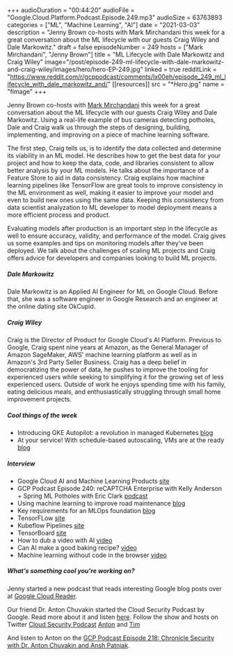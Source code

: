 +++
audioDuration = "00:44:20"
audioFile = "Google.Cloud.Platform.Podcast.Episode.249.mp3"
audioSize = 63763893
categories = ["ML", "Machine Learning", "AI"]
date = "2021-03-03"
description = "Jenny Brown co-hosts with Mark Mirchandani this week for a great conversation about the ML lifecycle with our guests Craig Wiley and Dale Markowitz."
draft = false
episodeNumber = 249
hosts = ["Mark Mirchandani", "Jenny Brown"]
title = "ML Lifecycle with Dale Markowitz and Craig Wiley"
image="/post/episode-249-ml-lifecycle-with-dale-markowitz-and-craig-wiley/images/hero/hero-EP-249.jpg"
linked = true
redditLink = "https://www.reddit.com/r/gcppodcast/comments/lx00eh/episode_249_ml_lifecycle_with_dale_markowitz_and/"
[[resources]]
  src = "**Hero*.jpg"
  name = "fimage"
+++

Jenny Brown co-hosts with [Mark Mirchandani](https://twitter.com/markmirch) this week for a great conversation about the ML lifecycle with our guests Craig Wiley and Dale Markowitz. Using a real-life example of bus cameras detecting potholes, Dale and Craig walk us through the steps of designing, building, implementing, and improving on a piece of machine learning software. 

The first step, Craig tells us, is to identify the data collected and determine its viability in an ML model. He describes how to get the best data for your project and how to keep the data, code, and libraries consistent to allow better analysis by your ML models. He talks about the importance of a Feature Store to aid in data consistency. Craig explains how machine learning pipelines like TensorFlow are great tools to improve consistency in the ML environment as well, making it easier to improve your model and even to build new ones using the same data. Keeping this consistency from data scientist analyzation to ML developer to model deployment means a more efficient process and product. 

Evaluating models after production is an important step in the lifecycle as well to ensure accuracy, validity, and performance of the model. Craig gives us some examples and tips on monitoring models after they've been deployed. We talk about the challenges of scaling ML projects and Craig offers advice for developers and companies looking to build ML projects.

##### Dale Markowitz

Dale Markowitz is an Applied AI Engineer for ML on Google Cloud. Before that, she was a software engineer in Google Research and an engineer at the online dating site OkCupid.

##### Craig Wiley

Craig is the Director of Product for Google Cloud's AI Platform. Previous to Google, Craig spent nine years at Amazon, as the General Manager of Amazon SageMaker, AWS' machine learning platform as well as in Amazon's 3rd Party Seller Business. Craig has a deep belief in democratizing the power of data, he pushes to improve the tooling for experienced users while seeking to simplifying it for the growing set of less experienced users.  Outside of work he enjoys spending time with his family, eating delicious meals, and enthusiastically struggling through small home improvement projects.

##### Cool things of the week

* Introducing GKE Autopilot: a revolution in managed Kubernetes [blog](https://cloud.google.com/blog/products/containers-kubernetes/introducing-gke-autopilot)
* At your service! With schedule-based autoscaling, VMs are at the ready [blog](https://cloud.google.com/blog/products/compute/introducing-schedule-based-autoscaling-for-compute-engine)

##### Interview

* Google Cloud AI and Machine Learning Products [site](https://cloud.google.com/products/ai)
* GCP Podcast Episode 240: reCAPTCHA Enterprise with Kelly Anderson + Spring ML Potholes with Eric Clark [podcast](https://www.gcppodcast.com/post/episode-240-recaptcha-enterprise-kelly-anderson-springml-potholes-eric-clark/)
* Using machine learning to improve road maintenance [blog](https://cloud.google.com/blog/products/ai-machine-learning/video-intelligence-machine-learning-improves-pothole-detection)
* Key requirements for an MLOps foundation [blog](https://cloud.google.com/blog/products/ai-machine-learning/key-requirements-for-an-mlops-foundation)
* TensorFLow [site](https://www.tensorflow.org)
* Kubeflow Pipelines [site](https://www.kubeflow.org/docs/pipelines/)
* TensorBoard [site](https://www.tensorflow.org/tensorboard)
* How to dub a video with AI [video](https://www.youtube.com/watch?v=T2TAAHmNBnE)
* Can AI make a good baking recipe? [video](https://www.youtube.com/watch?v=7sn8df97-JU)
* Machine learning without code in the browser [video](https://www.youtube.com/watch?v=i9tjzr1KME0)

##### What's something cool you're working on?

Jenny started a new podcast that reads interesting Google blog posts over at [Google Cloud Reader](https://feeds.transistor.fm/google-cloud-reader).

Our friend Dr. Anton Chuvakin started the Cloud Security Podcast by Google. Read more about it and listen [here](https://cloud.google.com/blog/products/identity-security/introducing-google-clouds-new-cloud-security-podcast). Follow the show and hosts on Twitter [Cloud Security Podcast](https://twitter.com/CloudSecPodcast) [Anton](https://twitter.com/anton_chuvakin) and [Tim](https://twitter.com/_TimPeacock)

And listen to Anton on the [GCP Podcast Episode 218: Chronicle Security with Dr. Anton Chuvakin and Ansh Patniak](https://www.gcppodcast.com/post/episode-218-chronicle-security-with-dr-anton-chuvakin-and-ansh-patniak/).

 






